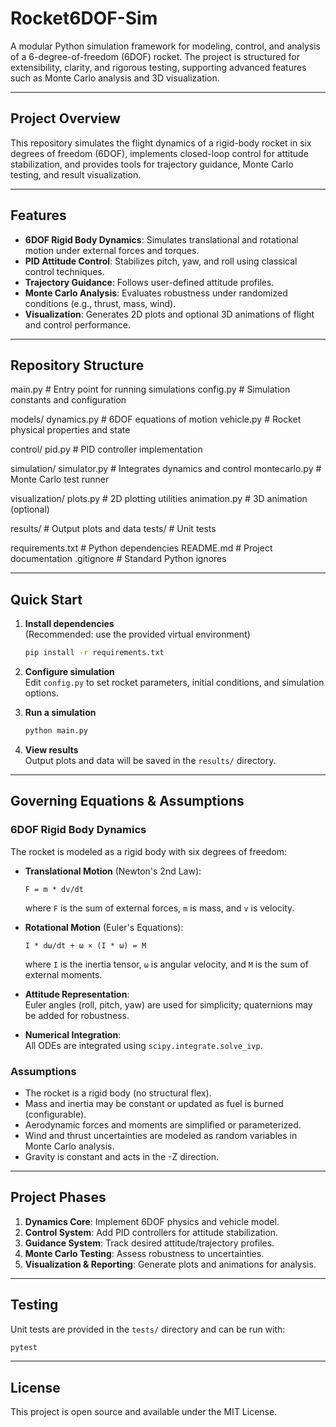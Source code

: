 # Rocket6DOF-Sim

A modular Python simulation framework for modeling, control, and analysis of a 6-degree-of-freedom (6DOF) rocket. The project is structured for extensibility, clarity, and rigorous testing, supporting advanced features such as Monte Carlo analysis and 3D visualization.

---

## Project Overview

This repository simulates the flight dynamics of a rigid-body rocket in six degrees of freedom (6DOF), implements closed-loop control for attitude stabilization, and provides tools for trajectory guidance, Monte Carlo testing, and result visualization.

---

## Features

- **6DOF Rigid Body Dynamics**: Simulates translational and rotational motion under external forces and torques.
- **PID Attitude Control**: Stabilizes pitch, yaw, and roll using classical control techniques.
- **Trajectory Guidance**: Follows user-defined attitude profiles.
- **Monte Carlo Analysis**: Evaluates robustness under randomized conditions (e.g., thrust, mass, wind).
- **Visualization**: Generates 2D plots and optional 3D animations of flight and control performance.

---

## Repository Structure

main.py                  # Entry point for running simulations
config.py                # Simulation constants and configuration

models/
    dynamics.py          # 6DOF equations of motion
    vehicle.py           # Rocket physical properties and state

control/
    pid.py               # PID controller implementation

simulation/
    simulator.py         # Integrates dynamics and control
    montecarlo.py        # Monte Carlo test runner

visualization/
    plots.py             # 2D plotting utilities
    animation.py         # 3D animation (optional)

results/                 # Output plots and data
tests/                   # Unit tests

requirements.txt         # Python dependencies
README.md                # Project documentation
.gitignore               # Standard Python ignores

---

## Quick Start

1. **Install dependencies**  
   (Recommended: use the provided virtual environment)
   ```sh
   pip install -r requirements.txt
   ```

2. **Configure simulation**  
   Edit `config.py` to set rocket parameters, initial conditions, and simulation options.

3. **Run a simulation**  
   ```sh
   python main.py
   ```

4. **View results**  
   Output plots and data will be saved in the `results/` directory.

---

## Governing Equations & Assumptions

### 6DOF Rigid Body Dynamics

The rocket is modeled as a rigid body with six degrees of freedom:

- **Translational Motion** (Newton's 2nd Law):

  ```
  F = m * dv/dt
  ```

  where `F` is the sum of external forces, `m` is mass, and `v` is velocity.

- **Rotational Motion** (Euler's Equations):

  ```
  I * dω/dt + ω × (I * ω) = M
  ```

  where `I` is the inertia tensor, `ω` is angular velocity, and `M` is the sum of external moments.

- **Attitude Representation**:  
  Euler angles (roll, pitch, yaw) are used for simplicity; quaternions may be added for robustness.

- **Numerical Integration**:  
  All ODEs are integrated using `scipy.integrate.solve_ivp`.

### Assumptions

- The rocket is a rigid body (no structural flex).
- Mass and inertia may be constant or updated as fuel is burned (configurable).
- Aerodynamic forces and moments are simplified or parameterized.
- Wind and thrust uncertainties are modeled as random variables in Monte Carlo analysis.
- Gravity is constant and acts in the -Z direction.

---

## Project Phases

1. **Dynamics Core**: Implement 6DOF physics and vehicle model.
2. **Control System**: Add PID controllers for attitude stabilization.
3. **Guidance System**: Track desired attitude/trajectory profiles.
4. **Monte Carlo Testing**: Assess robustness to uncertainties.
5. **Visualization & Reporting**: Generate plots and animations for analysis.

---

## Testing

Unit tests are provided in the `tests/` directory and can be run with:
```sh
pytest
```

---

## License

This project is open source and available under the MIT License.
